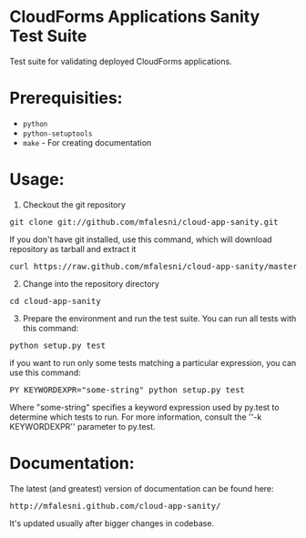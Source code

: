 CloudForms Applications Sanity Test Suite
================

Test suite for validating deployed CloudForms applications.

Prerequisities:
===============
* <code>python</code>
* <code>python-setuptools</code>
* <code>make</code> - For creating documentation

Usage:
======

1. Checkout the git repository
<pre>
git clone git://github.com/mfalesni/cloud-app-sanity.git
</pre>
If you don't have git installed, use this command, which will download repository as tarball and extract it
<pre>
curl https://raw.github.com/mfalesni/cloud-app-sanity/master/tools/download_suite.sh | bash
</pre>
2. Change into the repository directory
<pre>
cd cloud-app-sanity
</pre>
3. Prepare the environment and run the test suite. You can run all tests with this command:
<pre>
python setup.py test
</pre>
if you want to run only some tests matching a particular expression, you can use this command:
<pre>
PY_KEYWORDEXPR="some-string" python setup.py test
</pre>
Where "some-string" specifies a keyword expression used by py.test to determine which tests to run.  For more information, consult the ''-k KEYWORDEXPR'' parameter to py.test.


Documentation:
==============

The latest (and greatest) version of documentation can be found here:
<pre>
http://mfalesni.github.com/cloud-app-sanity/
</pre>

It's updated usually after bigger changes in codebase.